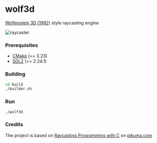 # wolf3d
[Wolfenstein 3D (1992)](https://en.wikipedia.org/wiki/Wolfenstein_3D) style raycasting engine

![raycaster](assets/raycaster.gif)
### Prerequisites
+ [CMake](http://www.cmake.org "CMake project page") (>= 3.23)
+ [SDL2](https://www.libsdl.org "Simple DirectMedia Layer") (>= 2.24.1)

### Building
```bash
cd build
./builder.sh
```

### Run
```bash
./wolf3d
```

### Credits
The project is based on [Raycasting Programming with C](https://pikuma.com/courses/raycasting-engine-tutorial-algorithm-javascript "Raycasting Engine") on [pikuma.com](https://pikuma.com)
